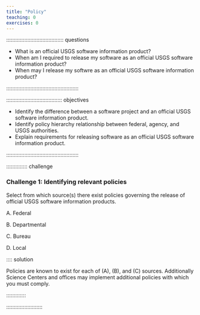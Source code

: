```yaml
---
title: "Policy"
teaching: 0
exercises: 0
---
```


:::::::::::::::::::::::::::::::::::::: questions 

- What is an official USGS software information product?
- When am I required to release my software as an official USGS software information product?
- When may I release my softwre as an official USGS software information product?

::::::::::::::::::::::::::::::::::::::::::::::::

::::::::::::::::::::::::::::::::::::: objectives

- Identify the difference between a software project and an official USGS software information product.
- Identify policy hierarchy relationship between federal, agency, and USGS authorities.
- Explain requirements for releasing software as an official USGS software information product.

::::::::::::::::::::::::::::::::::::::::::::::::


:::::::::::::: challenge

### Challenge 1: Identifying relevant policies

Select from which source(s) there exist policies governing the release of official USGS software information products.

A. Federal

B. Departmental

C. Bureau

D. Local

:::: solution

Policies are known to exist for each of (A), (B), and (C) sources.
Additionally Science Centers and offices may implement additional policies with which you must comply.

:::::::::::::

::::::::::::::::::::::::
